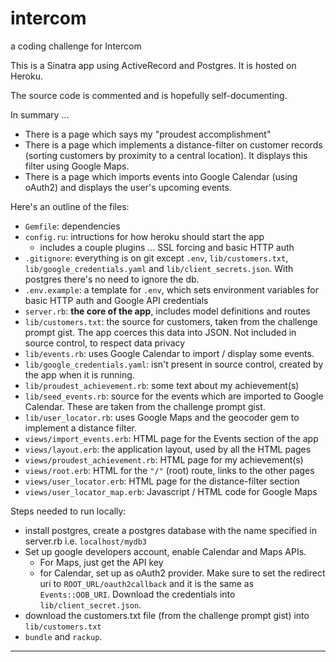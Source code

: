 # intercom
a coding challenge for Intercom

This is a Sinatra app using ActiveRecord and Postgres. It is hosted on Heroku.

The source code is commented and is hopefully self-documenting.

In summary ...
- There is a page which says my "proudest accomplishment"
- There is a page which implements a distance-filter on customer records (sorting customers by proximity to a central location). It displays this filter using Google Maps.
- There is a page which imports events into Google Calendar (using oAuth2) and displays the user's upcoming events.

Here's an outline of the files:
- `Gemfile`: dependencies
- `config.ru`: intructions for how heroku should start the app
  - includes a couple plugins ... SSL forcing and basic HTTP auth
- `.gitignore`: everything is on git except `.env`, `lib/customers.txt`, `lib/google_credentials.yaml` and `lib/client_secrets.json`. With postgres there's no need to ignore the db.
- `.env.example`: a template for `.env`, which  sets environment variables for basic HTTP auth and Google API credentials
- `server.rb`: **the core of the app**, includes model definitions and routes
- `lib/customers.txt`: the source for customers, taken from the challenge prompt gist. The app coerces this data into JSON. Not included in source control, to respect data privacy
- `lib/events.rb`: uses Google Calendar to import / display some events.
- `lib/google_credentials.yaml`: isn't present in source control, created by the app when it is running. 
- `lib/proudest_achievement.rb`: some text about my achievement(s)
- `lib/seed_events.rb`: source for the events which are imported to Google Calendar. These are taken from the challenge prompt gist.
- `lib/user_locator.rb`: uses Google Maps and the geocoder gem to implement a distance filter. 
- `views/import_events.erb`: HTML page for the Events section of the app
- `views/layout.erb`: the application layout, used by all the HTML pages
- `views/proudest_achievement.rb`: HTML page for my achievement(s)
- `views/root.erb`: HTML for the `"/"` (root) route, links to the other pages
- `views/user_locator.erb`: HTML page for the distance-filter section
- `views/user_locator_map.erb`: Javascript / HTML code for Google Maps

Steps needed to run locally:
- install postgres, create a postgres database with the name specified in server.rb i.e. `localhost/mydb3`
- Set up google developers account, enable Calendar and Maps APIs.
  - For Maps, just get the API key
  - for Calendar, set up as oAuth2 provider. Make sure to set the redirect uri to `ROOT_URL/oauth2callback` and it is the same as `Events::OOB_URI`. Download the credentials into `lib/client_secret.json`.
- download the customers.txt file (from the challenge prompt gist) into `lib/customers.txt`
- `bundle` and `rackup`.


---